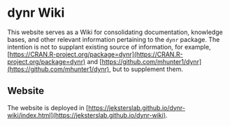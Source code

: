 # dynr Wiki

This website serves as a Wiki for consolidating documentation, knowledge bases, and other relevant information pertaining to the `dynr` package. The intention is not to supplant existing source of information, for example, [https://CRAN.R-project.org/package=dynr](https://CRAN.R-project.org/package=dynr) and [https://github.com/mhunter1/dynr](https://github.com/mhunter1/dynr), but to supplement them.

## Website

The website is deployed in
[https://jeksterslab.github.io/dynr-wiki/index.html](https://jeksterslab.github.io/dynr-wiki).
